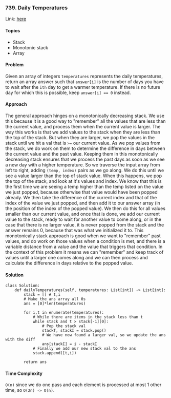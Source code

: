 ### 739. Daily Temperatures

Link: [here](https://leetcode.com/problems/daily-temperatures/)

#### Topics
- Stack
- Monotonic stack
- Array

#### Problem
Given an array of integers `temperatures` represents the daily temperatures, return an array answer such that `answer[i]` is the number of days you have to wait after the `ith` day to get a warmer temperature. If there is no future day for which this is possible, keep `answer[i] == 0` instead.

#### Approach
The general approach hinges on a monotonically decreasing stack. We use this because it is a good way to "remember" all the values that are less than the current value, and process them when the current value is larger. 
The way this works is that we add values to the stack when they are less than the top of the stack. But when they are larger, we pop the values in the stack until we hit a val that is `>=` our current value. As we pop values from the stack, we do work on them to determine the difference in days between the current value and the past value. Keeping them in this monotonically decreasing stack ensures that we process the past days as soon as we see a new day with a higher temperature.
So we traverse the input array from left to right, adding `(temp, index)` pairs as we go along. We do this until we see a value larger than the top of stack value. When this happens, we pop the top of the stack, and look at it's values and index. We know that this is the first time we are seeing a temp higher than the temp listed on the value we just popped, because otherwise that value would have been popped already. We then take the difference of the current index and that of the index of the value we just popped, and then add it to our answer array (in the position of the index of the popped value). We then do this for all values smaller than our current value, and once that is done, we add our current value to the stack, ready to wait for another value to come along, or in the case that there is no larger value, it is never popped from the stack and the answer remains 0, because that was what we initialized it to. 
This monotonically stack approach is good when we want to "remember" past values, and do work on those values when a condition is met, and there is a variable distance from a value and the value that triggers that condition. In the context of this problem it means we can "remember" and keep track of values until a larger one comes along and we can then process and calculate the difference in days relative to the popped value. 

#### Solution
```
class Solution:
    def dailyTemperatures(self, temperatures: List[int]) -> List[int]:
        stack = [] # t,i
        # Make the ans array all 0s
        ans = [0]*len(temperatures)

        for i,t in enumerate(temperatures):
            # While there are items in the stack less than t
            while stack and t > stack[-1][0]:
                # Pop the stack val
                stackT, stackI = stack.pop()
                # We have now found a larger val, so we update the ans with the diff
                ans[stackI] = i - stackI
            # Finally we add our new stack val to the ans
            stack.append([t,i])
        
        return ans
```

#### Time Complexity
`O(n)` since we do one pass and each element is processed at most 1 other time, so `O(2n) -> O(n)`.

